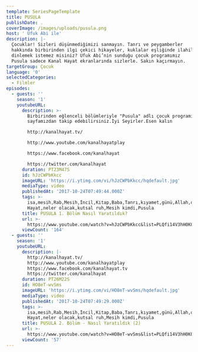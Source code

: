 ```yaml
---
template: SeriesPageTemplate
title: PUSULA
publishDate: .
coverImage: /images/uploads/pusula.png
host: ' Ufuk Abi ile'
description: |-
  Çocuklar! Sizleri düşünmediğimizi sanmayın. Tanrı ve peygamberler
  hakkında birbirinden ilgi çekici hikayeler, kuklalar eşliğinde ilahiler
  dinlemek istemez misiniz? Ufuk Abi’nin sunduğu çocuk programımız
  Pusula sadece Kanal Hayat ekranlarında sizlerle. Sakın kaçırmayın.
targetGroup: Çocuk
language: '0'
selectedCategories:
  - Filmler
episodes:
  - guests: ''
    season: '1'
    youtubeURL:
      description: >-
        Birbirinden eğlenceli bölümleriyle "Pusula" adlı çocuk programını
        sayfamızdan takip edebilirsiniz.İyi Seyirler.Esen kalın

        http://kanalhayat.tv/

        http://www.youtube.com/kanalhayatplay

        https://www.facebook.com/kanalhayat

        https://twitter.com/kanalhayat
      duration: PT23M47S
      id: hJzCWPbKkcc
      imageURL: 'https://i.ytimg.com/vi/hJzCWPbKkcc/hqdefault.jpg'
      mediaType: video
      publishedAt: '2017-10-24T07:49:44.000Z'
      tags: >-
        isa,mesih,Rab,Mesih,İncil,Kitap,Baba,Tanrı,kıyamet,günü,Allah,depresyon,şifa,bereket,Özgürlük,Hastalık,Bunalım,Esenlik,Rahatlık,Mucize,Hristiyanlık,İman,Hz.,İsa,peygamber,İlah,Ruhsal,Protestan,Türk,Hristiyan,Kıyamet,İntihar,Cennet,Cehennem,din,lanet,Cin,Pastör,Kilise,Ahiret,yargı,Kanal
        Hayat,neler olacak,kutsal ruh,Mesih kimdi,Pusula
      title: PUSULA 1. Bölüm Nasıl Yaratıldık?
      url: >-
        https://www.youtube.com/watch?v=hJzCWPbKkcc&list=PLQfi14V3hH0K0IlQk21Diser1nGrsr1Iu&index=1
      viewCount: '164'
  - guests: ''
    season: '1'
    youtubeURL:
      description: |-
        http://kanalhayat.tv/
        http://www.youtube.com/kanalhayatplay
        https://www.facebook.com/kanalhayat.tv
        https://twitter.com/kanalhayat
      duration: PT26M22S
      id: HO8eT-wvSms
      imageURL: 'https://i.ytimg.com/vi/HO8eT-wvSms/hqdefault.jpg'
      mediaType: video
      publishedAt: '2017-10-24T07:49:29.000Z'
      tags: >-
        isa,mesih,Rab,Mesih,İncil,Kitap,Baba,Tanrı,kıyamet,günü,Allah,depresyon,şifa,bereket,Özgürlük,Hastalık,Bunalım,Esenlik,Rahatlık,Mucize,Hristiyanlık,İman,Hz.,İsa,peygamber,İlah,Ruhsal,Protestan,Türk,Hristiyan,Kıyamet,İntihar,Cennet,Cehennem,din,lanet,Cin,Pastör,Kilise,Ahiret,yargı,Kanal
        Hayat,neler olacak,kutsal ruh,Mesih kimdi,Pusula
      title: PUSULA 2. Bölüm - Nasıl Yaratıldık (2)
      url: >-
        https://www.youtube.com/watch?v=HO8eT-wvSms&list=PLQfi14V3hH0K0IlQk21Diser1nGrsr1Iu&index=2
      viewCount: '57'
---
```


